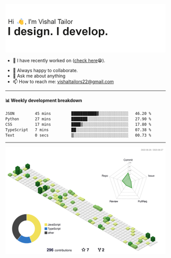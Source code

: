 ![Hi, I'm Vishal Tailor. I design. I develop.](https://github.com/vishaltailors/vishaltailors/blob/main/header.png?raw=true)

- 🔭 I have recently worked on ([check here](https://vishaltailor.com)😁).
<!-- - 🎦 Currently watching: JavaScript: The Hard Parts By Will Sentance. -->
- 👯 Always happy to collaborate.
- 💬 Ask me about anything
- 📫 How to reach me: <a href="mailto:vishaltailors22@gmail.com">vishaltailors22@gmail.com</a>

<hr /> 
<h4>📊 Weekly development breakdown</h4>
<!--START_SECTION:waka-->

```txt
JSON         45 mins         ███████████▓░░░░░░░░░░░░░   46.20 %
Python       27 mins         ███████░░░░░░░░░░░░░░░░░░   27.90 %
CSS          17 mins         ████▒░░░░░░░░░░░░░░░░░░░░   17.80 %
TypeScript   7 mins          ██░░░░░░░░░░░░░░░░░░░░░░░   07.38 %
Text         0 secs          ▒░░░░░░░░░░░░░░░░░░░░░░░░   00.73 %
```

<!--END_SECTION:waka-->
<hr /> 

![](./profile-3d-contrib/profile-green-animate.svg)
